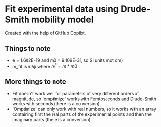 # Fit experimental data using Drude-Smith mobility model
Created with the help of GitHub Copilot.

## Things to note
* e = 1.602E-19 and m0 = 9.109E-31, so SI units (not cm)
* m_fit is $m/\phi$ where $m^* = m * m0$

## More things to note
* Fit doesn't work well for parameters of very different orders of magnitude, so 'omptimize' works with Femtoseconds and Drude-Smith works with seconds (there is a conversion)
* 'Omptimize' can only work with real numbers, so it works with an array containing first the real parts of the experimental points and then the imaginary parts (there is a conversion)
